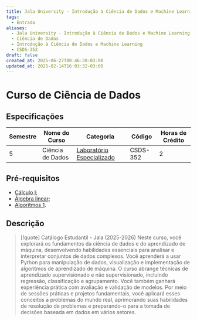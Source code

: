 ```yaml
---
title: Jala University - Introdução à Ciência de Dados e Machine Learning
tags:
  - Entrada
aliases:
  - Jala University - Introdução à Ciência de Dados e Machine Learning
  - Ciência de Dados
  - Introdução à Ciência de Dados e Machine Learning
  - CSDS-352
draft: false
created_at: 2025-06-27T00:46:38-03:00
updated_at: 2025-02-14T16:03:32-03:00
---
```

# Curso de Ciência de Dados

## Especificações
| Semestre | Nome do Curso    | Categoria                                                                                                  | Código   | Horas de Crédito |
| -------- | ---------------- | ---------------------------------------------------------------------------------------------------------- | -------- | ---------------- |
| 5        | Ciência de Dados | [Laboratório Especializado](content/notas/2025/06/24/entrada/Jala_University-Laboratorio_Especializado.md) | CSDS-352 | 2                |

## Pré-requisitos
- [Cálculo I](../../21/entrada/Jala_University-Calculo_I.md);
- [Álgebra linear](../../24/entrada/Jala_University-algebra_linear.md);
- [Algoritmos 1](Jala_University-Algoritmos_1.md).

## Descrição

> [!quote] Catálogo Estudantil - Jala (2025-2026)
> Neste curso, você explorará os fundamentos da ciência de dados e do aprendizado de máquina, desenvolvendo habilidades essenciais para analisar e interpretar conjuntos de dados complexos. Você aprenderá a usar Python para manipulação de dados, visualização e implementação de algoritmos de aprendizado de máquina. O curso abrange técnicas de aprendizado supervisionado e não supervisionado, incluindo regressão, classificação e agrupamento. Você também ganhará experiência prática com avaliação e validação de modelos. Por meio de sessões práticas e projetos fundamentais, você aplicará esses conceitos a problemas do mundo real, aprimorando suas habilidades de resolução de problemas e preparando-o para a tomada de decisões baseada em dados em vários setores.

